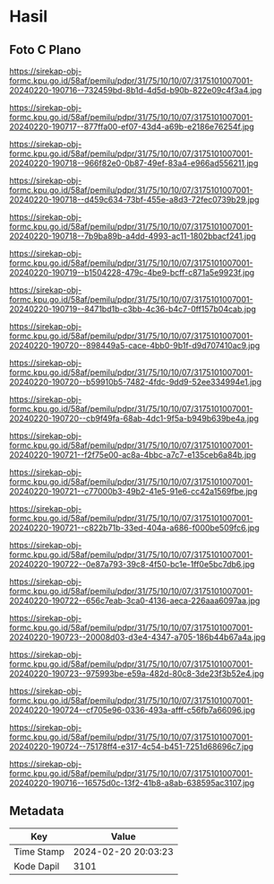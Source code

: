 # Hasil

## Foto C Plano

https://sirekap-obj-formc.kpu.go.id/58af/pemilu/pdpr/31/75/10/10/07/3175101007001-20240220-190716--732459bd-8b1d-4d5d-b90b-822e09c4f3a4.jpg

https://sirekap-obj-formc.kpu.go.id/58af/pemilu/pdpr/31/75/10/10/07/3175101007001-20240220-190717--877ffa00-ef07-43d4-a69b-e2186e76254f.jpg

https://sirekap-obj-formc.kpu.go.id/58af/pemilu/pdpr/31/75/10/10/07/3175101007001-20240220-190718--966f82e0-0b87-49ef-83a4-e966ad556211.jpg

https://sirekap-obj-formc.kpu.go.id/58af/pemilu/pdpr/31/75/10/10/07/3175101007001-20240220-190718--d459c634-73bf-455e-a8d3-72fec0739b29.jpg

https://sirekap-obj-formc.kpu.go.id/58af/pemilu/pdpr/31/75/10/10/07/3175101007001-20240220-190718--7b9ba89b-a4dd-4993-ac11-1802bbacf241.jpg

https://sirekap-obj-formc.kpu.go.id/58af/pemilu/pdpr/31/75/10/10/07/3175101007001-20240220-190719--b1504228-479c-4be9-bcff-c871a5e9923f.jpg

https://sirekap-obj-formc.kpu.go.id/58af/pemilu/pdpr/31/75/10/10/07/3175101007001-20240220-190719--8471bd1b-c3bb-4c36-b4c7-0ff157b04cab.jpg

https://sirekap-obj-formc.kpu.go.id/58af/pemilu/pdpr/31/75/10/10/07/3175101007001-20240220-190720--898449a5-cace-4bb0-9b1f-d9d707410ac9.jpg

https://sirekap-obj-formc.kpu.go.id/58af/pemilu/pdpr/31/75/10/10/07/3175101007001-20240220-190720--b59910b5-7482-4fdc-9dd9-52ee334994e1.jpg

https://sirekap-obj-formc.kpu.go.id/58af/pemilu/pdpr/31/75/10/10/07/3175101007001-20240220-190720--cb9f49fa-68ab-4dc1-9f5a-b949b639be4a.jpg

https://sirekap-obj-formc.kpu.go.id/58af/pemilu/pdpr/31/75/10/10/07/3175101007001-20240220-190721--f2f75e00-ac8a-4bbc-a7c7-e135ceb6a84b.jpg

https://sirekap-obj-formc.kpu.go.id/58af/pemilu/pdpr/31/75/10/10/07/3175101007001-20240220-190721--c77000b3-49b2-41e5-91e6-cc42a1569fbe.jpg

https://sirekap-obj-formc.kpu.go.id/58af/pemilu/pdpr/31/75/10/10/07/3175101007001-20240220-190721--c822b71b-33ed-404a-a686-f000be509fc6.jpg

https://sirekap-obj-formc.kpu.go.id/58af/pemilu/pdpr/31/75/10/10/07/3175101007001-20240220-190722--0e87a793-39c8-4f50-bc1e-1ff0e5bc7db6.jpg

https://sirekap-obj-formc.kpu.go.id/58af/pemilu/pdpr/31/75/10/10/07/3175101007001-20240220-190722--656c7eab-3ca0-4136-aeca-226aaa6097aa.jpg

https://sirekap-obj-formc.kpu.go.id/58af/pemilu/pdpr/31/75/10/10/07/3175101007001-20240220-190723--20008d03-d3e4-4347-a705-186b44b67a4a.jpg

https://sirekap-obj-formc.kpu.go.id/58af/pemilu/pdpr/31/75/10/10/07/3175101007001-20240220-190723--975993be-e59a-482d-80c8-3de23f3b52e4.jpg

https://sirekap-obj-formc.kpu.go.id/58af/pemilu/pdpr/31/75/10/10/07/3175101007001-20240220-190724--cf705e96-0336-493a-afff-c56fb7a66096.jpg

https://sirekap-obj-formc.kpu.go.id/58af/pemilu/pdpr/31/75/10/10/07/3175101007001-20240220-190724--75178ff4-e317-4c54-b451-7251d68696c7.jpg

https://sirekap-obj-formc.kpu.go.id/58af/pemilu/pdpr/31/75/10/10/07/3175101007001-20240220-190716--16575d0c-13f2-41b8-a8ab-638595ac3107.jpg


## Metadata

| Key        | Value               |
| ---------- | ------------------- |
| Time Stamp | 2024-02-20 20:03:23 |
| Kode Dapil | 3101                |



